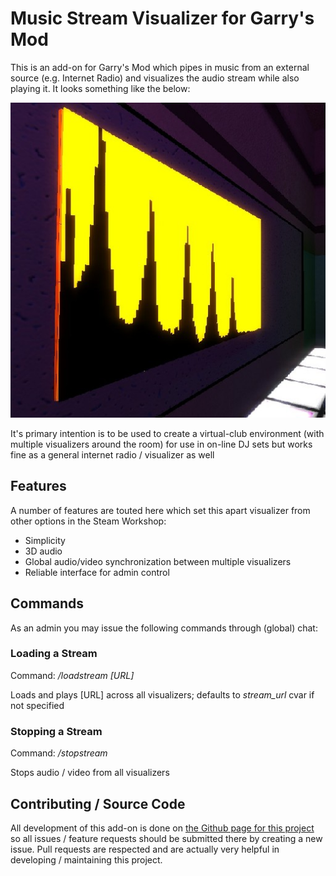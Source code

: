 Music Stream Visualizer for Garry's Mod
=======================================

This is an add-on for Garry's Mod which pipes in music from an external
source (e.g. Internet Radio) and visualizes the audio stream while
also playing it. It looks something like the below:

![Icon](icon.jpg)

It's primary intention is to be used to create a virtual-club environment
(with multiple visualizers around the room) for use in on-line DJ sets but
works fine as a general internet radio / visualizer as well

Features
--------

A number of features are touted here which set this apart visualizer from
other options in the Steam Workshop:

- Simplicity
- 3D audio
- Global audio/video synchronization between multiple visualizers
- Reliable interface for admin control

Commands
--------

As an admin you may issue the following commands through (global) chat:

### Loading a Stream

Command: */loadstream [URL]*

Loads and plays [URL] across all visualizers; defaults to *stream_url* cvar if
not specified

### Stopping a Stream

Command: */stopstream*

Stops audio / video from all visualizers

Contributing / Source Code
--------------------------

All development of this add-on is done on [the Github page for this
project](https://github.com/yumi-xx/gmod-stream-visualizer)
so all issues / feature requests should be submitted there by creating a new
issue. Pull requests are respected and are actually very helpful in developing
/ maintaining this project.
